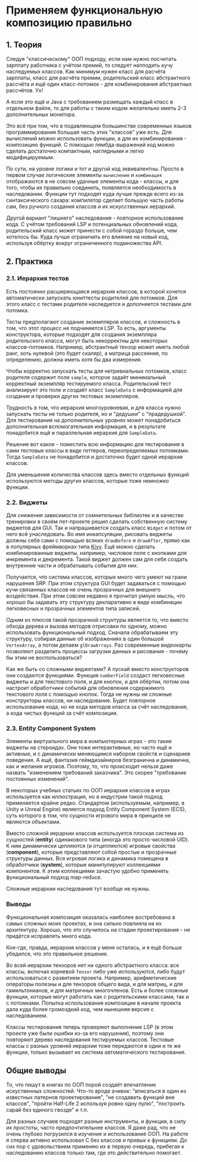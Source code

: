 # Применяем функциональную композицию правильно

## 1. Теория
Следуя "классическому" ООП подходу,
если нам нужно посчитать зарплату работника с учётом премий,
то следует наплодить кучу наследуемых классов.
Как минимум нужен класс для расчёта зарплаты, класс для расчёта премии,
родительский класс абстрактного рассчёта
и ещё один класс-потомок - для комбинирования абстрактных рассчётов.
Ух!

А если это ещё и Java с требованием размещать каждый класс в отдельном файле,
то для работы с таким кодом желательно иметь 2-3 дополнительных монитора.

Это всё при том, что в подавляющем большинстве
современных языков программирования большая часть этих "классов" уже есть.
Для вычислений можно использовать функции,
а для их комбинирования - композицию функций.
С помощью лямбда-выражений код можно сделать достаточно компактным,
наглядными и легко модифицируемым.

По сути, на уровне логики и тот и другой код эквивалентны.
Просто в первом случае логические элементы `вычисление` и `комбинация`
отображаются в не совсем удачные элементы кода - классы,
и для того, чтобы их правильно соединить,
появляется необходимость в наследовании.
Функции тут подходят куда лучше прежде всего из-за синтаксического сахара:
компилятор сделает большую часть работы сам, без ручного создания классов
и их искусственных иерархий.

Другой вариант "лишнего" наследования - повторное использование кода.
С учётом требований LSP и потенциальных обновлений кода,
родительский класс может принести с собой гораздо больше,
чем хотелось бы.
Куда лучше ограничить его влияние на новый код,
используя обёртку вокруг ограниченного подмножества API.


## 2. Практика

### 2.1. Иерархия тестов
Есть постоянно расширяющаяся иерархия классов,
в которой хочется автоматически запускать юниттесты родителей для потомков.
Для этого класс с тестами родителя
наследуется и дополняется тестами для потомка.

Тесты предполагают создание экземпляров классов, и сложность в том,
что этот процесс не подчиняется LSP.
То есть, аргументы конструктора,
которые подходят для создания экземпляра родительского класса,
могут быть некорректны для некоторых классов-потомков.
Например, абстрактный тензор может иметь любой ранг,
хоть нулевой (это будет скаляр),
а матрица рассеяния, по определению, должна иметь хотя бы два измерения.

Чтобы корректно запускать тесты для нетривиальных потомков,
класс родителя содержит поле `sample`,
которое задаёт минимальный корректный экземпляр тестируемого класса.
Родительский тест анализирует это поле и создаёт класс `SampleData`
с информацией для создания и проверки других тестовых экземпляров.

Трудность в том, что иерархия многоуровневая,
и для класса нужно запускать тесты
не только родителя, но и "дедушки" с "прадедушкой".
Для тестирования на дополнительных уровнях
может понадобиться дополнительная вспомогательная информация,
и в результате понадобится ещё и параллельная иерархия для `SampleData`.

Решение вот какое - поместить всю информацию для тестирования 
в сами тестовые классы в виде геттеров, переопределяемых потомками.
Тогда `SampleData` не понадобится и достаточно будет одной иерархии классов.

Для уменьшения количества классов здесь вместо отдельных функций
используются методы других классов, которые тоже немножко функции.


### 2.2. Виджеты
Для снижения зависимости от сомнительных библиотек и в качестве тренировки
в своём пет-проекте решил сделать собственную систему виджетов для GUI.
Так и напрашивается создать класс `Widget` и потом от него всё унаследовать.
Во имя инкапсуляции, рисовать виджеты должны себя сами
с помощью всяких `drawBefore` и `drawAfter`,
прямо как в популярных фреймворках типа [Kivy](https://kivy.org).
Ещё можно сделать комбинированные виджеты, например,
числовое поле с кнопками для инкремента и декремента.
Такой виджет должен сам для себя создать внутренние части
и обрабатывать события для них.

Получается, что система классов,
которые много чего умеют на грани нарушения SRP.
При этом структура GUI будет задаваться с помощью кучи связанных классов
не очень прозрачных для внешнего воздействия.
При этом совсем недавно я прочитал умную мысль,
что хорошо бы задавать эту структуру декларативно
в виде комбинации легковесных и прозрачных элементов типа записей.

Одним из плюсов такой прозрачной структуры является то,
что вместо обхода дерева и вызова методов отрисовки по одному,
можно использовать функциональный подход.
Сначала обрабатываем эту структуру,
собирая данные об изображениях в один большой `VertexArray`,
а потом делаем `glDrawArrays`.
Раз современные видеокарты позволяют разделить процессы загрузки данных
и рисования - почему бы этим не воспользоваться?

Как же быть со сложными виджетами?
А пускай вместо конструкторов они создаются функциями.
Функция `numberField` создаст легковесные виджеты
и для текстового поля, и для кнопок, и для обёртки,
потом она настроит обработчики событий
для обновления содержимого текстового поля с помощью кнопок.
Тогда не нужны ни сложные конструкторы классов, ни наследование.
Будет повторное использование кода,
но не кода методов класса за счёт наследования,
а кода чистых функций за счёт композиции.


### 2.3. Entity Component System
Элементы виртуального мира в компьютерных играх -
это такие виджеты на стероидах.
Они тоже интерактивные, но часто ещё и активные, и с динамически
меняющимся набором свойств и сценариев поведения.
А ещё, фантазия геймдизайнеров безгранична и динамична,
как и желания игроков.
Поэтому, то, что происходит нельзя даже назвать
"изменением требований заказчика".
Это скорее "требование постоянных изменений".

В некоторых учебных статьях по ООП иерархия классов в играх
используется как иллюстрация,
но в индустрии такой подход применяется крайне редко.
Стандартом (используемым, например, в Unity и Unreal Engine)
является подход Entity Component System (ECS),
суть которого в том, что сущности игрового мира
в принципе не являются объектами.

Вместо сложной иерархии классов используется плоская система
из сущностей (**entity**) одинакового типа (иногда это просто числовой UID).
К ним динамически цепляются (и отцепляются) игровые свойства (**component**),
которые представляют собой простые и прозрачные структуры данных.
Вся игровая логика и динамика помещена в обработчики (**system**),
которые манипулируют коллекциями компонентов.
К этим коллекциями зачастую удобно применять
функциональный подход map-reduce.

Сложные иерархии наследования тут вообще не нужны.


### Выводы
Функциональная композиция оказалась наиболее востребована
в самых сложных моих проектах,
и она сильно повлияла на их архитектуру.
Хорошо, что это случилось на стадии проектирования -
не придётся исправлять много кода.

Кое-где, правда, иерархия классов у меня осталась,
и я ещё больше убедился, что это правильное решение.

Во всей иерархии тензоров нет ни одного абстрактного класса:
все классы, включая корневой `Tensor` либо уже используются,
либо будут использоваться с развитием проекта.
Например, арифметические операторы полезны и для тензоров общего вида,
и для матриц, и для гамильтонианов, и для матричных многочленов.
Есть и более сложные функции, которые могут работать
как с родительскими классами, так и с потомками.
Попытка использования композиции в начале проекта
дала куда более громоздкий код, чем нынешняя версия с наследованием.

Классы тестирования теперь проверяют выполнение LSP
(в этом проекте уже были ошибки из-за его нарушения),
поэтому они повторяют дерево наследования тестируемых классов.
Тестовые классы с разных уровней иерархии
тоже передаются в одни и те же функции,
только вызывает их система автоматического тестирования.


## Общие выводы
То, что пишут в книгах по ООП
порой создаёт впечатление искуственных сложностей.
Что-то вроде ачивок:
"вписаться в один из известных патернов проектирования",
"не создавать функций вне классов",
"пройти Half-Life 2 используя ровно одну пулю",
"построить сарай без единого гвоздя"
и т.п.

Для разных случаев подходят разные инструменты,
и функции, в силу их простоты, часто предпочтительнее классов.
Я даже рад, что не очень глубоко погрузился в изучение и использование ООП.
На работе я сперва активно использовал C без классов и привык к функциям.
До сих пор с удовольствием применяю их в первую очередь,
прибегая к наследованию классов только там, где это действительно помогает.

